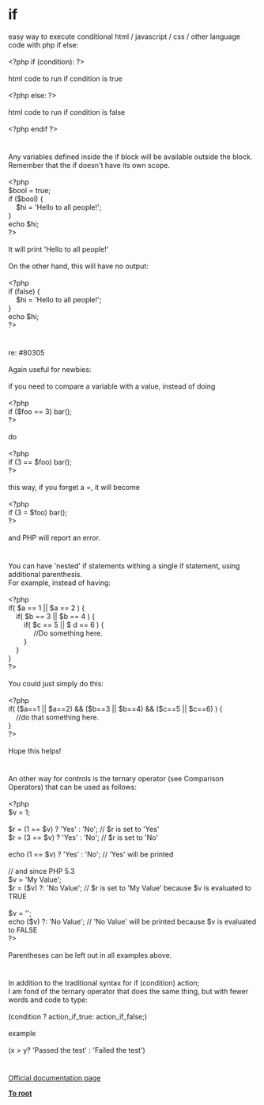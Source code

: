 # if




<div class="phpcode"><span class="html">
easy way to execute conditional html / javascript / css / other language code with php if else:<br><br><span class="default">&lt;?php </span><span class="keyword">if (</span><span class="default">condition</span><span class="keyword">): </span><span class="default">?&gt;<br></span><br>html code to run if condition is true<br><br><span class="default">&lt;?php </span><span class="keyword">else: </span><span class="default">?&gt;<br></span><br>html code to run if condition is false<br><br><span class="default">&lt;?php </span><span class="keyword">endif </span><span class="default">?&gt;</span>
</span>
</div>
  

#


<div class="phpcode"><span class="html">
Any variables defined inside the if block will be available outside the block. Remember that the if doesn&apos;t have its own scope.<br><br><span class="default">&lt;?php<br>$bool </span><span class="keyword">= </span><span class="default">true</span><span class="keyword">;<br>if (</span><span class="default">$bool</span><span class="keyword">) {<br>&#xA0; &#xA0; </span><span class="default">$hi </span><span class="keyword">= </span><span class="string">&apos;Hello to all people!&apos;</span><span class="keyword">;<br>}<br>echo </span><span class="default">$hi</span><span class="keyword">;<br></span><span class="default">?&gt;<br></span><br>It will print &apos;Hello to all people!&apos;<br><br>On the other hand, this will have no output:<br><br><span class="default">&lt;?php<br></span><span class="keyword">if (</span><span class="default">false</span><span class="keyword">) {<br>&#xA0; &#xA0; </span><span class="default">$hi </span><span class="keyword">= </span><span class="string">&apos;Hello to all people!&apos;</span><span class="keyword">;<br>}<br>echo </span><span class="default">$hi</span><span class="keyword">;<br></span><span class="default">?&gt;</span>
</span>
</div>
  

#


<div class="phpcode"><span class="html">
re: #80305<br><br>Again useful for newbies:<br><br>if you need to compare a variable with a value, instead of doing<br><br><span class="default">&lt;?php<br></span><span class="keyword">if (</span><span class="default">$foo </span><span class="keyword">== </span><span class="default">3</span><span class="keyword">) </span><span class="default">bar</span><span class="keyword">();<br></span><span class="default">?&gt;<br></span><br>do<br><br><span class="default">&lt;?php<br></span><span class="keyword">if (</span><span class="default">3 </span><span class="keyword">== </span><span class="default">$foo</span><span class="keyword">) </span><span class="default">bar</span><span class="keyword">();<br></span><span class="default">?&gt;<br></span><br>this way, if you forget a =, it will become<br><br><span class="default">&lt;?php<br></span><span class="keyword">if (</span><span class="default">3 </span><span class="keyword">= </span><span class="default">$foo</span><span class="keyword">) </span><span class="default">bar</span><span class="keyword">();<br></span><span class="default">?&gt;<br></span><br>and PHP will report an error.</span>
</div>
  

#


<div class="phpcode"><span class="html">
You can have &apos;nested&apos; if statements withing a single if statement, using additional parenthesis.
<br>For example, instead of having:
<br>
<br><span class="default">&lt;?php
<br></span><span class="keyword">if( </span><span class="default">$a </span><span class="keyword">== </span><span class="default">1 </span><span class="keyword">|| </span><span class="default">$a </span><span class="keyword">== </span><span class="default">2 </span><span class="keyword">) {
<br>&#xA0; &#xA0; if( </span><span class="default">$b </span><span class="keyword">== </span><span class="default">3 </span><span class="keyword">|| </span><span class="default">$b </span><span class="keyword">== </span><span class="default">4 </span><span class="keyword">) {
<br>&#xA0; &#xA0; &#xA0; &#xA0; if( </span><span class="default">$c </span><span class="keyword">== </span><span class="default">5 </span><span class="keyword">|| $ </span><span class="default">d </span><span class="keyword">== </span><span class="default">6 </span><span class="keyword">) {
<br>&#xA0; &#xA0; &#xA0; &#xA0; &#xA0; &#xA0;&#xA0; </span><span class="comment">//Do something here.
<br>&#xA0; &#xA0; &#xA0; &#xA0; </span><span class="keyword">}
<br>&#xA0; &#xA0; }
<br>}
<br></span><span class="default">?&gt;
<br></span>
<br>You could just simply do this:
<br>
<br><span class="default">&lt;?php
<br></span><span class="keyword">if( (</span><span class="default">$a</span><span class="keyword">==</span><span class="default">1 </span><span class="keyword">|| </span><span class="default">$a</span><span class="keyword">==</span><span class="default">2</span><span class="keyword">) &amp;&amp; (</span><span class="default">$b</span><span class="keyword">==</span><span class="default">3 </span><span class="keyword">|| </span><span class="default">$b</span><span class="keyword">==</span><span class="default">4</span><span class="keyword">) &amp;&amp; (</span><span class="default">$c</span><span class="keyword">==</span><span class="default">5 </span><span class="keyword">|| </span><span class="default">$c</span><span class="keyword">==</span><span class="default">6</span><span class="keyword">) ) {
<br>&#xA0; &#xA0; </span><span class="comment">//do that something here.
<br></span><span class="keyword">}
<br></span><span class="default">?&gt;
<br></span>
<br>Hope this helps!</span>
</div>
  

#


<div class="phpcode"><span class="html">
An other way for controls is the ternary operator (see Comparison Operators) that can be used as follows:<br><br><span class="default">&lt;?php<br>$v </span><span class="keyword">= </span><span class="default">1</span><span class="keyword">;<br><br></span><span class="default">$r </span><span class="keyword">= (</span><span class="default">1 </span><span class="keyword">== </span><span class="default">$v</span><span class="keyword">) ? </span><span class="string">&apos;Yes&apos; </span><span class="keyword">: </span><span class="string">&apos;No&apos;</span><span class="keyword">; </span><span class="comment">// $r is set to &apos;Yes&apos;<br></span><span class="default">$r </span><span class="keyword">= (</span><span class="default">3 </span><span class="keyword">== </span><span class="default">$v</span><span class="keyword">) ? </span><span class="string">&apos;Yes&apos; </span><span class="keyword">: </span><span class="string">&apos;No&apos;</span><span class="keyword">; </span><span class="comment">// $r is set to &apos;No&apos;<br><br></span><span class="keyword">echo (</span><span class="default">1 </span><span class="keyword">== </span><span class="default">$v</span><span class="keyword">) ? </span><span class="string">&apos;Yes&apos; </span><span class="keyword">: </span><span class="string">&apos;No&apos;</span><span class="keyword">; </span><span class="comment">// &apos;Yes&apos; will be printed<br><br>// and since PHP 5.3<br></span><span class="default">$v </span><span class="keyword">= </span><span class="string">&apos;My Value&apos;</span><span class="keyword">;<br></span><span class="default">$r </span><span class="keyword">= (</span><span class="default">$v</span><span class="keyword">) ?: </span><span class="string">&apos;No Value&apos;</span><span class="keyword">; </span><span class="comment">// $r is set to &apos;My Value&apos; because $v is evaluated to TRUE<br><br></span><span class="default">$v </span><span class="keyword">= </span><span class="string">&apos;&apos;</span><span class="keyword">;<br>echo (</span><span class="default">$v</span><span class="keyword">) ?: </span><span class="string">&apos;No Value&apos;</span><span class="keyword">; </span><span class="comment">// &apos;No Value&apos; will be printed because $v is evaluated to FALSE<br></span><span class="default">?&gt;<br></span><br>Parentheses can be left out in all examples above.</span>
</div>
  

#


<div class="phpcode"><span class="html">
In addition to the traditional syntax for if (condition) action;<br>I am fond of the ternary operator that does the same thing, but with fewer words and code to type:<br><br>(condition ? action_if_true: action_if_false;)<br><br>example<br><br>(x &gt; y? &apos;Passed the test&apos; : &apos;Failed the test&apos;)</span>
</div>
  

#

[Official documentation page](https://www.php.net/manual/en/control-structures.if.php)

**[To root](/)**